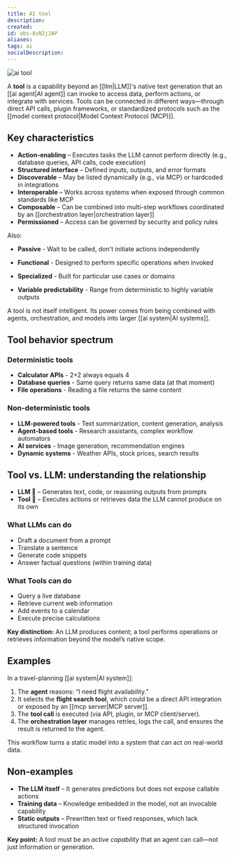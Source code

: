 ```yaml
---
title: AI tool
description:
created:
id: obs-8sN2jJAP
aliases:
tags: ai
socialDescription:
---
```


![ai tool](static/ai-tool.png)

A **tool** is a capability beyond an [[llm|LLM]]'s native text generation that an [[ai agent|AI agent]] can invoke to access data, perform actions, or integrate with services. Tools can be connected in different ways—through direct API calls, plugin frameworks, or standardized protocols such as the [[model context protocol|Model Context Protocol (MCP)]].

## Key characteristics

- **Action-enabling** – Executes tasks the LLM cannot perform directly (e.g., database queries, API calls, code execution)
- **Structured interface** – Defined inputs, outputs, and error formats
- **Discoverable** – May be listed dynamically (e.g., via MCP) or hardcoded in integrations
- **Interoperable** – Works across systems when exposed through common standards like MCP
- **Composable** – Can be combined into multi-step workflows coordinated by an [[orchestration layer|orchestration layer]]
- **Permissioned** – Access can be governed by security and policy rules

Also:

- **Passive** - Wait to be called, don't initiate actions independently

- **Functional** - Designed to perform specific operations when invoked

- **Specialized** - Built for particular use cases or domains

- **Variable predictability** - Range from deterministic to highly variable outputs

A tool is not itself intelligent. Its power comes from being combined with agents, orchestration, and models into larger [[ai system|AI systems]].

## Tool behavior spectrum

### Deterministic tools

- **Calculator APIs** - 2+2 always equals 4
- **Database queries** - Same query returns same data (at that moment)
- **File operations** - Reading a file returns the same content

### Non-deterministic tools

- **LLM-powered tools** - Text summarization, content generation, analysis
- **Agent-based tools** - Research assistants, complex workflow automators
- **AI services** - Image generation, recommendation engines
- **Dynamic systems** - Weather APIs, stock prices, search results

## Tool vs. LLM: understanding the relationship

- **LLM 🤖** – Generates text, code, or reasoning outputs from prompts
- **Tool 🧰** – Executes actions or retrieves data the LLM cannot produce on its own

### What LLMs can do

- Draft a document from a prompt
- Translate a sentence
- Generate code snippets
- Answer factual questions (within training data)

### What Tools can do

- Query a live database
- Retrieve current web information
- Add events to a calendar
- Execute precise calculations

**Key distinction:** An LLM produces content; a tool performs operations or retrieves information beyond the model’s native scope.

## Examples

In a travel-planning [[ai system|AI system]]:

1. The **agent** reasons: “I need flight availability.”
2. It selects the **flight search tool**, which could be a direct API integration or exposed by an [[mcp server|MCP server]].
3. The **tool call** is executed (via API, plugin, or MCP client/server).
4. The **orchestration layer** manages retries, logs the call, and ensures the result is returned to the agent.

This workflow turns a static model into a system that can act on real-world data.

## Non-examples

- **The LLM itself** – It generates predictions but does not expose callable actions
- **Training data** – Knowledge embedded in the model, not an invocable capability
- **Static outputs** – Prewritten text or fixed responses, which lack structured invocation

**Key point:** A tool must be an _active capability_ that an agent can call—not just information or generation.
